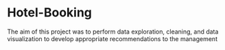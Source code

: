 # Hotel-Booking
The aim of this project was to perform data exploration, cleaning, and data visualization to develop appropriate recommendations to the management
